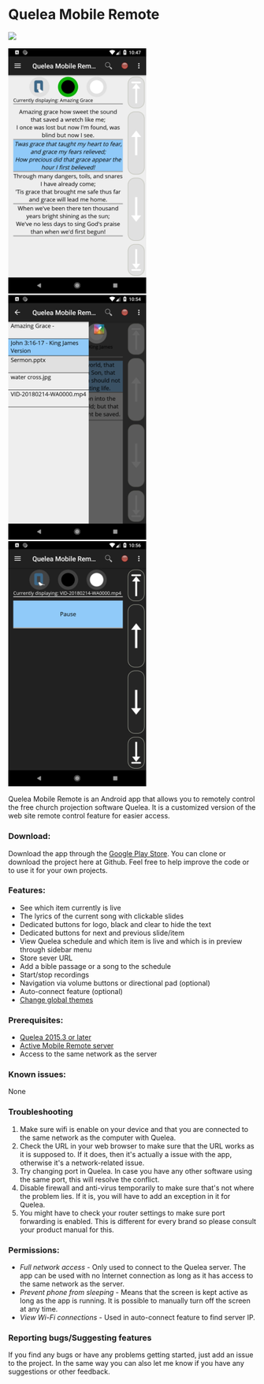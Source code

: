 # Quelea Mobile Remote
<a href="https://play.google.com/store/apps/details?id=org.quelea.mobileremote"><img src="https://play.google.com/intl/en_us/badges/images/generic/en_badge_web_generic.png" height="75"></a>

<img src="readme_resources/main.png" width="280"/>&nbsp;&nbsp;&nbsp;  <img src="readme_resources/schedule.png" width="280"/>&nbsp;&nbsp;&nbsp; <img src="readme_resources/dark.png" width="280" />

Quelea Mobile Remote is an Android app that allows you to remotely control the free church projection software Quelea. It is a customized version of the web site remote control feature for easier access.

### Download:
Download the app through the [Google Play Store](https://play.google.com/store/apps/details?id=org.quelea.mobileremote). You can clone or download the project here at Github. Feel free to help improve the code or to use it for your own projects.

### Features:
* See which item currently is live
* The lyrics of the current song with clickable slides
* Dedicated buttons for logo, black and clear to hide the text
* Dedicated buttons for next and previous slide/item
* View Quelea schedule and which item is live and which is in preview through sidebar menu
* Store sever URL
* Add a bible passage or a song to the schedule
* Start/stop recordings
* Navigation via volume buttons or directional pad (optional)
* Auto-connect feature (optional)
* [Change global themes](https://quelea.org/wiki/index.php/Themes#Set_a_global_theme)

### Prerequisites:
* [Quelea 2015.3 or later](https://sourceforge.net/projects/quelea/files/)
* [Active Mobile Remote server](http://quelea.org/wiki/index.php/Mobile_Remote#Activating_Mobile_Remote)
* Access to the same network as the server

### Known issues:
 None

### Troubleshooting
1. Make sure wifi is enable on your device and that you are connected to the same network as the computer with Quelea.
2. Check the URL in your web browser to make sure that the URL works as it is supposed to. If it does, then it's actually a issue with the app, otherwise it's a network-related issue.
3. Try changing port in Quelea. In case you have any other software using the same port, this will resolve the conflict.
4. Disable firewall and anti-virus temporarily to make sure that's not where the problem lies. If it is, you will have to add an exception in it for Quelea.
5. You might have to check your router settings to make sure port forwarding is enabled. This is different for every brand so please consult your product manual for this.

### Permissions:
* *Full network access* - Only used to connect to the Quelea server. The app can be used with no Internet connection as long as it has access to the same network as the server.
* *Prevent phone from sleeping* - Means that the screen is kept active as long as the app is running. It is possible to manually turn off the screen at any time.
* *View Wi-Fi connections* - Used in auto-connect feature to find server IP.

### Reporting bugs/Suggesting features
If you find any bugs or have any problems getting started, just add an issue to the project. In the same way you can also let me know if you have any suggestions or other feedback.